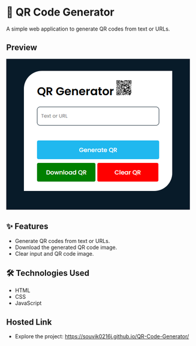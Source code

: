 # 📱 QR Code Generator

A simple web application to generate QR codes from text or URLs.
## Preview
![App Screenshot](assets/SS_project.png)
## ✨ Features

- Generate QR codes from text or URLs.
- Download the generated QR code image.
- Clear input and QR code image.

## 🛠️ Technologies Used

- HTML
- CSS
- JavaScript
## Hosted Link
- Explore the project: https://souvik0216j.github.io/QR-Code-Generator/
